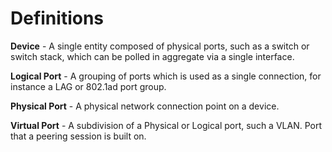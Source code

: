 # Definitions

**Device** - A single entity composed of physical ports, such as a switch or switch stack, which can be polled in aggregate via a single interface.

**Logical Port** - A grouping of ports which is used as a single connection, for instance a LAG or 802.1ad port group.

**Physical Port** - A physical network connection point on a device.

**Virtual Port** - A subdivision of a Physical or Logical port, such a VLAN. Port that a peering session is built on.

